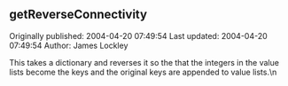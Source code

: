 ## getReverseConnectivity

Originally published: 2004-04-20 07:49:54
Last updated: 2004-04-20 07:49:54
Author: James Lockley

This takes a dictionary and reverses it so the that the integers in the value lists become the keys and the original keys are appended to value lists.\n